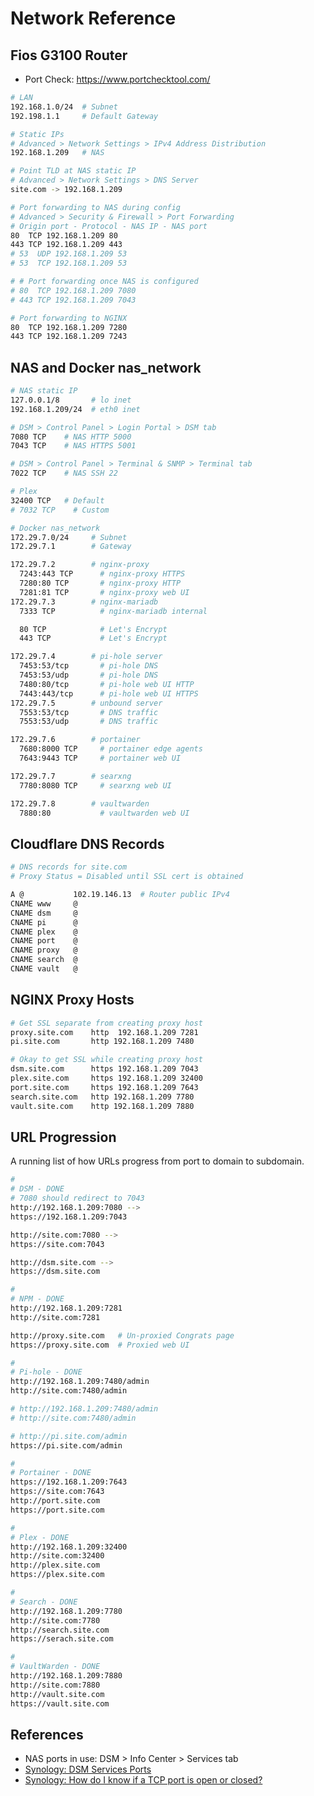 # Network Reference


## Fios G3100 Router

* Port Check: https://www.portchecktool.com/

```bash
# LAN
192.168.1.0/24  # Subnet
192.198.1.1     # Default Gateway

# Static IPs
# Advanced > Network Settings > IPv4 Address Distribution
192.168.1.209   # NAS

# Point TLD at NAS static IP
# Advanced > Network Settings > DNS Server
site.com -> 192.168.1.209

# Port forwarding to NAS during config
# Advanced > Security & Firewall > Port Forwarding
# Origin port - Protocol - NAS IP - NAS port
80  TCP 192.168.1.209 80
443 TCP 192.168.1.209 443
# 53  UDP 192.168.1.209 53
# 53  TCP 192.168.1.209 53

# # Port forwarding once NAS is configured
# 80  TCP 192.168.1.209 7080
# 443 TCP 192.168.1.209 7043

# Port forwarding to NGINX 
80  TCP 192.168.1.209 7280
443 TCP 192.168.1.209 7243
```

## NAS and Docker nas_network

```bash
# NAS static IP
127.0.0.1/8       # lo inet
192.168.1.209/24  # eth0 inet

# DSM > Control Panel > Login Portal > DSM tab
7080 TCP    # NAS HTTP 5000
7043 TCP    # NAS HTTPS 5001

# DSM > Control Panel > Terminal & SNMP > Terminal tab
7022 TCP    # NAS SSH 22

# Plex
32400 TCP   # Default
# 7032 TCP    # Custom

# Docker nas_network
172.29.7.0/24     # Subnet
172.29.7.1        # Gateway 

172.29.7.2        # nginx-proxy
  7243:443 TCP      # nginx-proxy HTTPS
  7280:80 TCP       # nginx-proxy HTTP
  7281:81 TCP       # nginx-proxy web UI
172.29.7.3        # nginx-mariadb
  7333 TCP          # nginx-mariadb internal

  80 TCP            # Let's Encrypt  
  443 TCP           # Let's Encrypt

172.29.7.4        # pi-hole server
  7453:53/tcp       # pi-hole DNS
  7453:53/udp       # pi-hole DNS
  7480:80/tcp       # pi-hole web UI HTTP
  7443:443/tcp      # pi-hole web UI HTTPS
172.29.7.5        # unbound server
  7553:53/tcp       # DNS traffic
  7553:53/udp       # DNS traffic

172.29.7.6        # portainer
  7680:8000 TCP     # portainer edge agents
  7643:9443 TCP     # portainer web UI

172.29.7.7        # searxng
  7780:8080 TCP     # searxng web UI

172.29.7.8        # vaultwarden
  7880:80           # vaultwarden web UI
```

## Cloudflare DNS Records

```bash
# DNS records for site.com
# Proxy Status = Disabled until SSL cert is obtained

A @           102.19.146.13  # Router public IPv4
CNAME www     @
CNAME dsm     @
CNAME pi      @
CNAME plex    @
CNAME port    @
CNAME proxy   @ 
CNAME search  @
CNAME vault   @
```

## NGINX Proxy Hosts

```bash
# Get SSL separate from creating proxy host
proxy.site.com    http  192.168.1.209 7281
pi.site.com       http 192.168.1.209 7480

# Okay to get SSL while creating proxy host
dsm.site.com      https 192.168.1.209 7043
plex.site.com     https 192.168.1.209 32400
port.site.com     https 192.168.1.209 7643
search.site.com   http 192.168.1.209 7780
vault.site.com    http 192.168.1.209 7880
```

## URL Progression

A running list of how URLs progress from port to domain to subdomain.

```bash
#
# DSM - DONE
# 7080 should redirect to 7043
http://192.168.1.209:7080 -->
https://192.168.1.209:7043

http://site.com:7080 -->
https://site.com:7043

http://dsm.site.com -->
https://dsm.site.com

#
# NPM - DONE
http://192.168.1.209:7281
http://site.com:7281

http://proxy.site.com   # Un-proxied Congrats page
https://proxy.site.com  # Proxied web UI

#
# Pi-hole - DONE
http://192.168.1.209:7480/admin
http://site.com:7480/admin

# http://192.168.1.209:7480/admin
# http://site.com:7480/admin

# http://pi.site.com/admin
https://pi.site.com/admin

#
# Portainer - DONE
https://192.168.1.209:7643
https://site.com:7643
http://port.site.com
https://port.site.com

#
# Plex - DONE
http://192.168.1.209:32400
http://site.com:32400
http://plex.site.com
https://plex.site.com

#
# Search - DONE
http://192.168.1.209:7780
http://site.com:7780
http://search.site.com
https://serach.site.com

#
# VaultWarden - DONE
http://192.168.1.209:7880
http://site.com:7880
http://vault.site.com
https://vault.site.com
```

## References

* NAS ports in use: DSM > Info Center > Services tab
* [Synology: DSM Services Ports](https://kb.synology.com/en-global/DSM/tutorial/What_network_ports_are_used_by_Synology_services)
* [Synology: How do I know if a TCP port is open or closed?](https://kb.synology.com/tr-tr/DSM/tutorial/Whether_TCP_port_is_open_or_closed)

